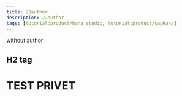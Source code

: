 ```yaml
---
title: 22author
description: 22author
tags: [tutorial:product/hana_studio, tutorial:product/sapHana]
---
```

without author
## H2 tag

# TEST PRIVET
